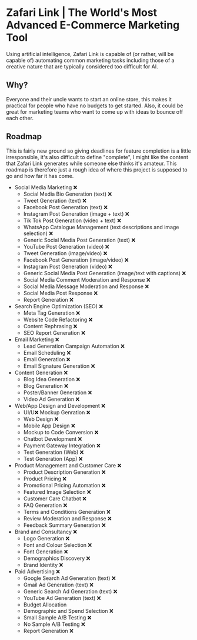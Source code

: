 # Zafari Link | The World's Most Advanced E-Commerce Marketing Tool

Using artificial intelligence, Zafari Link is capable of (or rather, will be capable of) automating common marketing tasks including those of a creative nature that are typically considered too difficult for AI. 

## Why?

Everyone and their uncle wants to start an online store, this makes it practical for people who have no budgets to get started. Also, it could be great for marketing teams who want to come up with ideas to bounce off each other.

## Roadmap

This is fairly new ground so giving deadlines for feature completion is a little irresponsible, it's also difficult to define "complete", I might like the content that Zafari Link generates while someone else thinks it's amateur. This roadmap is therefore just a rough idea of where this project is supposed to go and how far it has come.

- Social Media Marketing ❌
    - Social Media Bio Generation (text) ❌
    - Tweet Generation (text) ❌
    - Facebook Post Generation (text) ❌
    - Instagram Post Generation (image + text) ❌
    - Tik Tok Post Generation (video + text) ❌
    - WhatsApp Catalogue Management (text descriptions and image selection) ❌
    - Generic Social Media Post Generation (text) ❌
    - YouTube Post Generation (video) ❌
    - Tweet Generation (image/video) ❌
    - Facebook Post Generation (image/video) ❌   
    - Instagram Post Generation (video) ❌ 
    - Generic Social Media Post Generation (image/text with captions) ❌   
    - Social Media Comment Moderation and Response ❌
    - Social Media Message Moderation and Response ❌
    - Social Media Post Response ❌
    - Report Generation ❌
- Search Engine Optimization (SEO) ❌
    - Meta Tag Generation ❌
    - Website Code Refactoring ❌
    - Content Rephrasing ❌
    - SEO Report Generation ❌
- Email Marketing ❌
    - Lead Generation Campaign Automation ❌
    - Email Scheduling ❌
    - Email Generation ❌
    - Email Signature Generation ❌
- Content Generation ❌
    - Blog Idea Generation ❌
    - Blog Generation ❌
    - Poster/Banner Generation ❌
    - Video Ad Generation ❌
- Web/App Design and Development ❌
    - UI/U❌ Mockup Genration ❌
    - Web Design ❌
    - Mobile App Design ❌
    - Mockup to Code Conversion ❌
    - Chatbot Development ❌
    - Payment Gateway Integration ❌
    - Test Generation (Web) ❌
    - Test Generation (App) ❌
- Product Management and Customer Care ❌
    - Product Description Generation ❌
    - Product Pricing ❌
    - Promotional Pricing Automation ❌
    - Featured Image Selection ❌
    - Customer Care Chatbot ❌
    - FAQ Generation ❌
    - Terms and Conditions Generation ❌
    - Review Moderation and Response ❌
    - Feedback Summary Generation ❌
- Brand and Consultancy ❌
    - Logo Generation ❌
    - Font and Colour Selection ❌
    - Font Generation ❌
    - Demographics Discovery ❌
    - Brand Identity ❌
- Paid Advertising ❌
    - Google Search Ad Generation (text) ❌
    - Gmail Ad Generation (text) ❌
    - Generic Search Ad Generation (text) ❌
    - YouTube Ad Generation (text) ❌
    - Budget Allocation
    - Demographic and Spend Selection ❌
    - Small Sample A/B Testing ❌
    - No Sample A/B Testing ❌
    - Report Generation ❌

